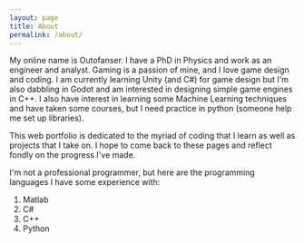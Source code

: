 ```yaml
---
layout: page
title: About
permalink: /about/
---
```


My online name is Outofanser. I have a PhD in Physics and work as an engineer and analyst. Gaming is a passion of mine, and I love game design and coding.
I am currently learning Unity (and C#) for game design but I'm also dabbling in Godot and am interested in designing simple game engines in C++.
I also have interest in learning some Machine Learning techniques and have taken some courses, but I need practice in python (someone help me set up libraries).

This web portfolio is dedicated to the myriad of coding that I learn as well as projects that I take on. I hope to come back to these pages
and reflect fondly on the progress I've made.

I'm not a professional programmer, but here are the programming languages I have some experience with:
1. Matlab 
2. C#
3. C++
4. Python


[jekyll-organization]: https://github.com/jekyll
